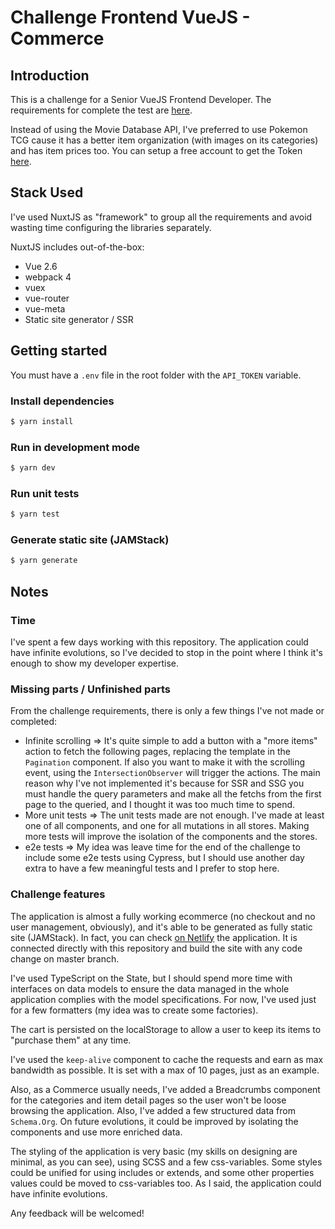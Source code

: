 # Challenge Frontend VueJS - Commerce

## Introduction

This is a challenge for a Senior VueJS Frontend Developer. The requirements for complete the test
are [here](https://gist.github.com/angelcustodio/30fc3e31ba6b5c6bc9c049655af508e0).

Instead of using the Movie Database API, I've preferred to use Pokemon TCG cause it has a better
item organization (with images on its categories) and has item prices too. You can setup a 
free account to get the Token [here](https://dev.pokemontcg.io/).

## Stack Used

I've used NuxtJS as "framework" to group all the requirements and avoid wasting time configuring
the libraries separately.

NuxtJS includes out-of-the-box:
- Vue 2.6
- webpack 4
- vuex
- vue-router
- vue-meta
- Static site generator / SSR

## Getting started

You must have a `.env` file in the root folder with the `API_TOKEN` variable.

### Install dependencies

```bash
$ yarn install
```

### Run in development mode

```bash
$ yarn dev
```

### Run unit tests

```bash
$ yarn test
```

### Generate static site (JAMStack)

```bash
$ yarn generate
```

## Notes

### Time

I've spent a few days working with this repository. The application could have infinite evolutions,
so I've decided to stop in the point where I think it's enough to show my developer expertise.

### Missing parts / Unfinished parts

From the challenge requirements, there is only a few things I've not made or completed:
- Infinite scrolling => It's quite simple to add a button with a "more items" action to fetch the
  following pages, replacing the template in the `Pagination` component. If also you want to make it
  with the scrolling event, using the `IntersectionObserver` will trigger the actions. The main
  reason why I've not implemented it's because for SSR and SSG you must handle the query parameters
  and make all the fetchs from the first page to the queried, and I thought it was too much time to spend.
- More unit tests => The unit tests made are not enough. I've made at least one of all components, and
  one for all mutations in all stores. Making more tests will improve the isolation of the components
  and the stores.
- e2e tests => My idea was leave time for the end of the challenge to include some e2e tests using
  Cypress, but I should use another day extra to have a few meaningful tests and I prefer to stop here.

### Challenge features

The application is almost a fully working ecommerce (no checkout and no user management, obviously),
and it's able to be generated as fully static site (JAMStack). In fact, you can check 
[on Netlify](https://jdom-challenge-frontend-vue-commerce.netlify.app) the application. It is connected
directly with this repository and build the site with any code change on master branch.

I've used TypeScript on the State, but I should spend more time with interfaces on data models to
ensure the data managed in the whole application complies with the model specifications. For now, I've
used just for a few formatters (my idea was to create some factories).

The cart is persisted on the localStorage to allow a user to keep its items to "purchase them" at any
time.

I've used the `keep-alive` component to cache the requests and earn as max bandwidth as possible.
It is set with a max of 10 pages, just as an example.

Also, as a Commerce usually needs, I've added a Breadcrumbs component for the categories and item detail
pages so the user won't be loose browsing the application. Also, I've added a few structured data
from `Schema.Org`. On future evolutions, it could be improved by isolating the components and use
more enriched data.

The styling of the application is very basic (my skills on designing are minimal, as you can see),
using SCSS and a few css-variables. Some styles could be unified for using includes or extends, and
some other properties values could be moved to css-variables too. As I said, the application could
have infinite evolutions.

Any feedback will be welcomed!
